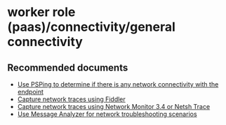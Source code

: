<properties
	pageTitle="worker role (paas)/connectivity/general connectivity"
	description="worker role (paas)/connectivity/general connectivity"
	service="microsoft.classiccompute"
	authors="ChiragPavecha"
	displayOrder=""
	selfHelpType="generic"
	supportTopicIds="32422593"
	resourceTags=""
	productPesIds="13185"
	cloudEnvironments="public"
/>

# worker role (paas)/connectivity/general connectivity

## **Recommended documents**
* [Use PSPing to determine if there is any network connectivity with the endpoint](https://technet.microsoft.com/sysinternals/jj729731.aspx)<br>
* [Capture network traces using Fiddler](https://www.telerik.com/download/fiddler)<br>
* [Capture network traces using Network Monitor 3.4 or Netsh Trace](https://support.microsoft.com/kb/2861130)<br>
* [Use Message Analyzer for network troubleshooting scenarios](https://technet.microsoft.com/library/JJ649776.aspx)

